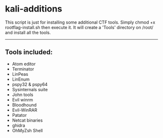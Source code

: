 # kali-additions
This script is just for installing some additional CTF tools.
Simply chmod +x rootflag-install.sh then execute it.
It will create a 'Tools' directory on /root/ and install all the tools.

---
## Tools included:

- Atom editor
- Terminator
- LinPeas
- LinEnum
- pspy32 & pspy64
- Sysinternals suite
- John tools
- Evil winrm
- Bloodhound
- Evil-WinRAR
- Patator
- Netcat binaries
- ghidra
- OhMyZsh Shell
